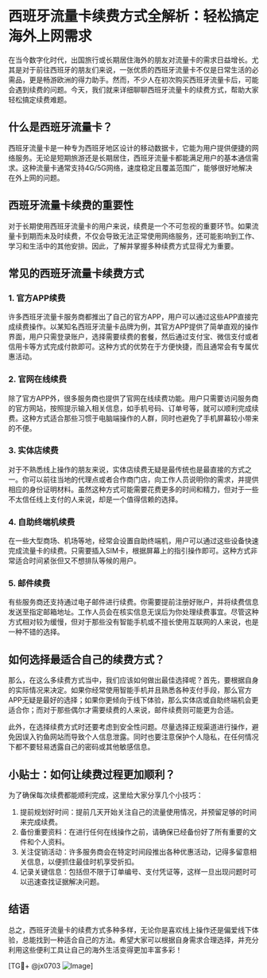 # 西班牙流量卡续费方式全解析：轻松搞定海外上网需求

在当今数字化时代，出国旅行或长期居住海外的朋友对流量卡的需求日益增长。尤其是对于前往西班牙的朋友们来说，一张优质的西班牙流量卡不仅是日常生活的必需品，更是畅游欧洲的得力助手。然而，不少人在初次购买西班牙流量卡后，可能会遇到续费的问题。今天，我们就来详细聊聊西班牙流量卡的续费方式，帮助大家轻松搞定续费难题。

## 什么是西班牙流量卡？

西班牙流量卡是一种专为西班牙地区设计的移动数据卡，它能为用户提供便捷的网络服务。无论是短期旅游还是长期居住，西班牙流量卡都能满足用户的基本通信需求。这种流量卡通常支持4G/5G网络，速度稳定且覆盖范围广，能够很好地解决在外上网的问题。

## 西班牙流量卡续费的重要性

对于长期使用西班牙流量卡的用户来说，续费是一个不可忽视的重要环节。如果流量卡到期而未及时续费，不仅会导致无法正常使用网络服务，还可能影响到工作、学习和生活中的其他安排。因此，了解并掌握多种续费方式显得尤为重要。

## 常见的西班牙流量卡续费方式

### 1. 官方APP续费

许多西班牙流量卡服务商都推出了自己的官方APP，用户可以通过这些APP直接完成续费操作。以某知名西班牙流量卡品牌为例，其官方APP提供了简单直观的操作界面，用户只需登录账户，选择需要续费的套餐，然后通过支付宝、微信支付或者信用卡等方式完成付款即可。这种方式的优势在于方便快捷，而且通常会有专属优惠活动。

### 2. 官网在线续费

除了官方APP外，很多服务商也提供了官网在线续费功能。用户只需要访问服务商的官方网站，按照提示输入相关信息，如手机号码、订单号等，就可以顺利完成续费。这种方式适合那些习惯于电脑端操作的人群，同时也避免了手机屏幕较小带来的不便。

### 3. 实体店续费

对于不熟悉线上操作的朋友来说，实体店续费无疑是最传统也是最直接的方式之一。你可以前往当地的代理点或者合作商门店，向工作人员说明你的需求，并提供相应的身份证明材料。虽然这种方式可能需要花费更多的时间和精力，但对于一些不太信任线上支付的人来说，却是一个值得信赖的选择。

### 4. 自助终端机续费

在一些大型商场、机场等地，经常会设置自助终端机，用户可以通过这些设备快速完成流量卡的续费。只需要插入SIM卡，根据屏幕上的指引操作即可。这种方式非常适合时间紧张但又不想排队等候的用户。

### 5. 邮件续费

有些服务商还支持通过电子邮件进行续费。你需要提前注册好账户，并将续费信息发送至指定邮箱地址。工作人员会在核实信息无误后为你处理续费事宜。尽管这种方式相对较为缓慢，但对于那些没有智能手机或不擅长使用互联网的人来说，也是一种不错的选择。

## 如何选择最适合自己的续费方式？

那么，在这么多续费方式当中，我们应该如何做出最佳选择呢？首先，要根据自身的实际情况来决定。如果你经常使用智能手机并且熟悉各种支付手段，那么官方APP无疑是最好的选择；如果你更倾向于线下体验，那么实体店或自助终端机会更适合你；而对于那些偶尔才需要续费的人来说，邮件续费则可能更为合适。

此外，在选择续费方式时还要考虑到安全性问题。尽量选择正规渠道进行操作，避免因误入钓鱼网站而导致个人信息泄露。同时也要注意保护个人隐私，在任何情况下都不要轻易透露自己的密码或其他敏感信息。

## 小贴士：如何让续费过程更加顺利？

为了确保每次续费都能顺利完成，这里给大家分享几个小技巧：

1. 提前规划好时间：提前几天开始关注自己的流量使用情况，并预留足够的时间来完成续费。
2. 备份重要资料：在进行任何在线操作之前，请确保已经备份好了所有重要的文件和个人资料。
3. 关注促销活动：许多服务商会在特定时间段推出各种优惠活动，记得多留意相关信息，以便抓住最佳时机享受折扣。
4. 记录关键信息：包括但不限于订单编号、支付凭证等，这样一旦出现问题时可以迅速查找证据解决问题。

## 结语

总之，西班牙流量卡的续费方式多种多样，无论你是喜欢线上操作还是偏爱线下体验，总能找到一种适合自己的方法。希望大家可以根据自身需求合理选择，并充分利用这些便利工具让自己的海外生活变得更加丰富多彩！

[TG💪+ @jx0703 ![Image](https://github.com/user-attachments/assets/dbca1d08-cadb-493c-b0ec-ad6f7a83f270)]